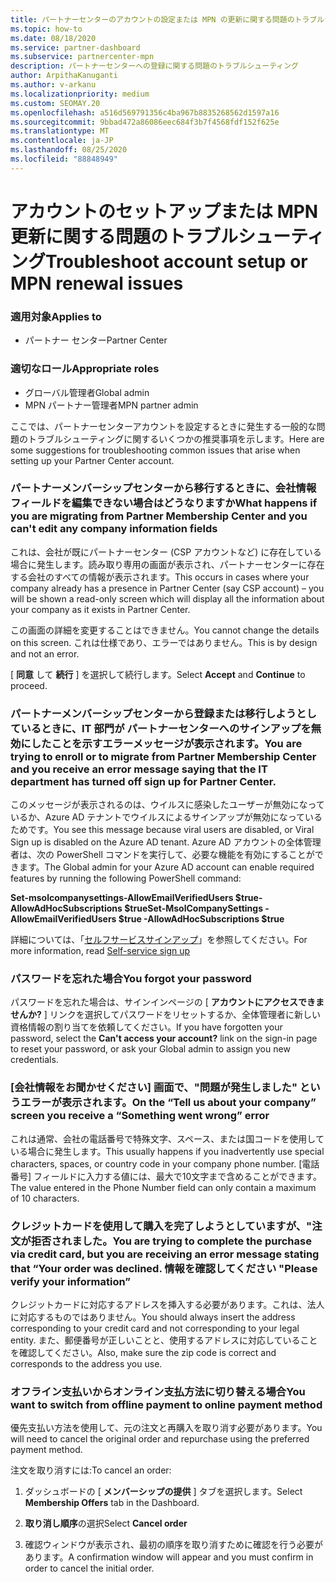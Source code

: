 ```yaml
---
title: パートナーセンターのアカウントの設定または MPN の更新に関する問題のトラブルシューティング
ms.topic: how-to
ms.date: 08/18/2020
ms.service: partner-dashboard
ms.subservice: partnercenter-mpn
description: パートナーセンターへの登録に関する問題のトラブルシューティング
author: ArpithaKanuganti
ms.author: v-arkanu
ms.localizationpriority: medium
ms.custom: SEOMAY.20
ms.openlocfilehash: a516d569791356c4ba967b8835268562d1597a16
ms.sourcegitcommit: 9bbad472a86086eec684f3b7f4568fdf152f625e
ms.translationtype: MT
ms.contentlocale: ja-JP
ms.lasthandoff: 08/25/2020
ms.locfileid: "88848949"
---
```

# <a name="troubleshoot-account-setup-or-mpn-renewal-issues"></a><span data-ttu-id="ae006-103">アカウントのセットアップまたは MPN 更新に関する問題のトラブルシューティング</span><span class="sxs-lookup"><span data-stu-id="ae006-103">Troubleshoot account setup or MPN renewal issues</span></span>

### <a name="applies-to"></a><span data-ttu-id="ae006-104">適用対象</span><span class="sxs-lookup"><span data-stu-id="ae006-104">Applies to</span></span>

- <span data-ttu-id="ae006-105">パートナー センター</span><span class="sxs-lookup"><span data-stu-id="ae006-105">Partner Center</span></span>
 
### <a name="appropriate-roles"></a><span data-ttu-id="ae006-106">適切なロール</span><span class="sxs-lookup"><span data-stu-id="ae006-106">Appropriate roles</span></span>

- <span data-ttu-id="ae006-107">グローバル管理者</span><span class="sxs-lookup"><span data-stu-id="ae006-107">Global admin</span></span>
- <span data-ttu-id="ae006-108">MPN パートナー管理者</span><span class="sxs-lookup"><span data-stu-id="ae006-108">MPN partner admin</span></span> 
 

<span data-ttu-id="ae006-109">ここでは、パートナーセンターアカウントを設定するときに発生する一般的な問題のトラブルシューティングに関するいくつかの推奨事項を示します。</span><span class="sxs-lookup"><span data-stu-id="ae006-109">Here are some suggestions for troubleshooting common issues that arise when setting up your Partner Center account.</span></span>

### <a name="what-happens-if-you-are-migrating-from-partner-membership-center-and-you-cant-edit-any-company-information-fields"></a><span data-ttu-id="ae006-110">パートナーメンバーシップセンターから移行するときに、会社情報フィールドを編集できない場合はどうなりますか</span><span class="sxs-lookup"><span data-stu-id="ae006-110">What happens if you are migrating from Partner Membership Center and you can't edit any company information fields</span></span>

<span data-ttu-id="ae006-111">これは、会社が既にパートナーセンター (CSP アカウントなど) に存在している場合に発生します。読み取り専用の画面が表示され、パートナーセンターに存在する会社のすべての情報が表示されます。</span><span class="sxs-lookup"><span data-stu-id="ae006-111">This occurs in cases where your company already has a presence in Partner Center (say CSP account) – you will be shown a read-only screen which will display all the information about your company as it exists in Partner Center.</span></span>

<span data-ttu-id="ae006-112">この画面の詳細を変更することはできません。</span><span class="sxs-lookup"><span data-stu-id="ae006-112">You cannot change the details on this screen.</span></span> <span data-ttu-id="ae006-113">これは仕様であり、エラーではありません。</span><span class="sxs-lookup"><span data-stu-id="ae006-113">This is by design and not an error.</span></span>

<span data-ttu-id="ae006-114">[ **同意** して **続行** ] を選択して続行します。</span><span class="sxs-lookup"><span data-stu-id="ae006-114">Select **Accept** and **Continue** to proceed.</span></span>

### <a name="you-are-trying-to-enroll-or-to-migrate-from-partner-membership-center-and-you-receive-an-error-message-saying-that-the-it-department-has-turned-off-sign-up-for-partner-center"></a><span data-ttu-id="ae006-115">パートナーメンバーシップセンターから登録または移行しようとしているときに、IT 部門が **パートナーセンターへのサインアップ**を無効にしたことを示すエラーメッセージが表示されます。</span><span class="sxs-lookup"><span data-stu-id="ae006-115">You are trying to enroll or to migrate from Partner Membership Center and you receive an error message saying that the IT department has turned off **sign up for Partner Center**.</span></span> 

<span data-ttu-id="ae006-116">このメッセージが表示されるのは、ウイルスに感染したユーザーが無効になっているか、Azure AD テナントでウイルスによるサインアップが無効になっているためです。</span><span class="sxs-lookup"><span data-stu-id="ae006-116">You see this message because viral users are disabled, or Viral Sign up is disabled on the Azure AD tenant.</span></span> <span data-ttu-id="ae006-117">Azure AD アカウントの全体管理者は、次の PowerShell コマンドを実行して、必要な機能を有効にすることができます。</span><span class="sxs-lookup"><span data-stu-id="ae006-117">The Global admin for your Azure AD account can enable required features by running the following PowerShell command:</span></span>

<span data-ttu-id="ae006-118">**Set-msolcompanysettings-AllowEmailVerifiedUsers $true-AllowAdHocSubscriptions $true**</span><span class="sxs-lookup"><span data-stu-id="ae006-118">**Set-MsolCompanySettings -AllowEmailVerifiedUsers $true -AllowAdHocSubscriptions $true**</span></span>

<span data-ttu-id="ae006-119">詳細については、「[セルフサービスサインアップ](https://docs.microsoft.com/azure/active-directory/users-groups-roles/directory-self-service-signup)」を参照してください。</span><span class="sxs-lookup"><span data-stu-id="ae006-119">For more information, read [Self-service sign up](https://docs.microsoft.com/azure/active-directory/users-groups-roles/directory-self-service-signup)</span></span>

### <a name="you-forgot-your-password"></a><span data-ttu-id="ae006-120">パスワードを忘れた場合</span><span class="sxs-lookup"><span data-stu-id="ae006-120">You forgot your password</span></span>

<span data-ttu-id="ae006-121">パスワードを忘れた場合は、サインインページの [ **アカウントにアクセスできませんか?** ] リンクを選択してパスワードをリセットするか、全体管理者に新しい資格情報の割り当てを依頼してください。</span><span class="sxs-lookup"><span data-stu-id="ae006-121">If you have forgotten your password, select the **Can't access your account?** link on the sign-in page to reset your password, or ask your Global admin to assign you new credentials.</span></span>

### <a name="on-the-tell-us-about-your-company-screen-you-receive-a-something-went-wrong-error"></a><span data-ttu-id="ae006-122">[会社情報をお聞かせください] 画面で、"問題が発生しました" というエラーが表示されます。</span><span class="sxs-lookup"><span data-stu-id="ae006-122">On the “Tell us about your company” screen you receive a “Something went wrong” error</span></span>

<span data-ttu-id="ae006-123">これは通常、会社の電話番号で特殊文字、スペース、または国コードを使用している場合に発生します。</span><span class="sxs-lookup"><span data-stu-id="ae006-123">This usually happens if you inadvertently use special characters, spaces, or country code in your company phone number.</span></span> <span data-ttu-id="ae006-124">[電話番号] フィールドに入力する値には、最大で10文字まで含めることができます。</span><span class="sxs-lookup"><span data-stu-id="ae006-124">The value entered in the Phone Number field can only contain a maximum of 10 characters.</span></span>

### <a name="you-are-trying-to-complete-the-purchase-via-credit-card-but-you-are-receiving-an-error-message-stating-that-your-order-was-declined-please-verify-your-information"></a><span data-ttu-id="ae006-125">クレジットカードを使用して購入を完了しようとしていますが、"注文が拒否されました。</span><span class="sxs-lookup"><span data-stu-id="ae006-125">You are trying to complete the purchase via credit card, but you are receiving an error message stating that “Your order was declined.</span></span> <span data-ttu-id="ae006-126">情報を確認してください "</span><span class="sxs-lookup"><span data-stu-id="ae006-126">Please verify your information”</span></span>

<span data-ttu-id="ae006-127">クレジットカードに対応するアドレスを挿入する必要があります。これは、法人に対応するものではありません。</span><span class="sxs-lookup"><span data-stu-id="ae006-127">You should always insert the address corresponding to your credit card and not corresponding to your legal entity.</span></span> <span data-ttu-id="ae006-128">また、郵便番号が正しいことと、使用するアドレスに対応していることを確認してください。</span><span class="sxs-lookup"><span data-stu-id="ae006-128">Also, make sure the zip code is correct and corresponds to the address you use.</span></span>

### <a name="you-want-to-switch-from-offline-payment-to-online-payment-method"></a><span data-ttu-id="ae006-129">オフライン支払いからオンライン支払方法に切り替える場合</span><span class="sxs-lookup"><span data-stu-id="ae006-129">You want to switch from offline payment to online payment method</span></span> 

<span data-ttu-id="ae006-130">優先支払い方法を使用して、元の注文と再購入を取り消す必要があります。</span><span class="sxs-lookup"><span data-stu-id="ae006-130">You will need to cancel the original order and repurchase using the preferred payment method.</span></span>

<span data-ttu-id="ae006-131">注文を取り消すには:</span><span class="sxs-lookup"><span data-stu-id="ae006-131">To cancel an order:</span></span>

1. <span data-ttu-id="ae006-132">ダッシュボードの [ **メンバーシップの提供** ] タブを選択します。</span><span class="sxs-lookup"><span data-stu-id="ae006-132">Select **Membership Offers** tab in the Dashboard.</span></span>

2. <span data-ttu-id="ae006-133">**取り消し順序**の選択</span><span class="sxs-lookup"><span data-stu-id="ae006-133">Select **Cancel order**</span></span>

3. <span data-ttu-id="ae006-134">確認ウィンドウが表示され、最初の順序を取り消すために確認を行う必要があります。</span><span class="sxs-lookup"><span data-stu-id="ae006-134">A confirmation window will appear and you must confirm in order to cancel the initial order.</span></span>
